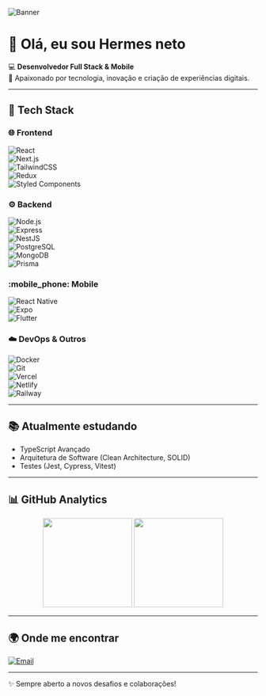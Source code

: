 <!-- Banner opcional -->
![Banner](https://i.ibb.co/ZL7r3pC/banner-dev.png)

# :wave: Olá, eu sou Hermes neto

:computer: **Desenvolvedor Full Stack & Mobile**  
:dart: Apaixonado por tecnologia, inovação e criação de experiências digitais.  

---

## :rocket: Tech Stack  

### :globe_with_meridians: Frontend  
![React](https://img.shields.io/badge/-React-61DAFB?logo=react&logoColor=000&style=for-the-badge)  
![Next.js](https://img.shields.io/badge/-Next.js-000?logo=next.js&logoColor=fff&style=for-the-badge)  
![TailwindCSS](https://img.shields.io/badge/-TailwindCSS-38B2AC?logo=tailwind-css&logoColor=fff&style=for-the-badge)  
![Redux](https://img.shields.io/badge/-Redux-764ABC?logo=redux&logoColor=fff&style=for-the-badge)  
![Styled Components](https://img.shields.io/badge/-Styled%20Components-DB7093?logo=styled-components&logoColor=fff&style=for-the-badge)  

### :gear: Backend  
![Node.js](https://img.shields.io/badge/-Node.js-339933?logo=node.js&logoColor=fff&style=for-the-badge)  
![Express](https://img.shields.io/badge/-Express-000?logo=express&logoColor=fff&style=for-the-badge)  
![NestJS](https://img.shields.io/badge/-NestJS-E0234E?logo=nestjs&logoColor=fff&style=for-the-badge)  
![PostgreSQL](https://img.shields.io/badge/-PostgreSQL-336791?logo=postgresql&logoColor=fff&style=for-the-badge)  
![MongoDB](https://img.shields.io/badge/-MongoDB-47A248?logo=mongodb&logoColor=fff&style=for-the-badge)  
![Prisma](https://img.shields.io/badge/-Prisma-2D3748?logo=prisma&logoColor=fff&style=for-the-badge)  

### :mobile_phone: Mobile  
![React Native](https://img.shields.io/badge/-React%20Native-61DAFB?logo=react&logoColor=000&style=for-the-badge)  
![Expo](https://img.shields.io/badge/-Expo-000020?logo=expo&logoColor=fff&style=for-the-badge)  
![Flutter](https://img.shields.io/badge/-Flutter-02569B?logo=flutter&logoColor=fff&style=for-the-badge)  

### :cloud: DevOps & Outros  
![Docker](https://img.shields.io/badge/-Docker-2496ED?logo=docker&logoColor=fff&style=for-the-badge)  
![Git](https://img.shields.io/badge/-Git-F05032?logo=git&logoColor=fff&style=for-the-badge)  
![Vercel](https://img.shields.io/badge/-Vercel-000?logo=vercel&logoColor=fff&style=for-the-badge)  
![Netlify](https://img.shields.io/badge/-Netlify-00C7B7?logo=netlify&logoColor=fff&style=for-the-badge)  
![Railway](https://img.shields.io/badge/-Railway-0B0D0E?logo=railway&logoColor=fff&style=for-the-badge)  

---

## :books: Atualmente estudando  
- TypeScript Avançado  
- Arquitetura de Software (Clean Architecture, SOLID)  
- Testes (Jest, Cypress, Vitest)  

---

## :bar_chart: GitHub Analytics  

<p align="center">
  <img src="https://github-readme-stats.vercel.app/api?username=hermescmn&show_icons=true&theme=radical" height="180"/>
  <img src="https://github-readme-stats.vercel.app/api/top-langs/?username=hermescmn&layout=compact&theme=radical" height="180"/>
</p>

---

## :earth_africa: Onde me encontrar  

[![Email](https://img.shields.io/badge/-Email-D14836?logo=gmail&logoColor=fff&style=for-the-badge)](mailto:hermescmn@gmail.com)  

---

:sparkles: Sempre aberto a novos desafios e colaborações!
